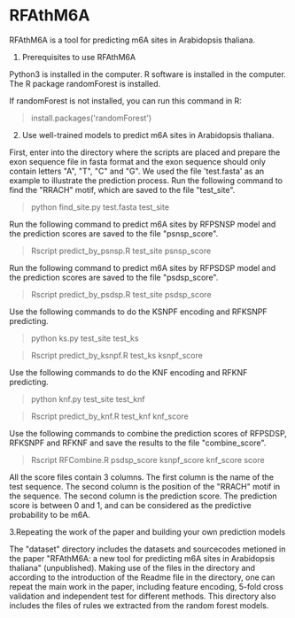 # RFAthM6A
RFAthM6A is a tool for predicting m6A sites in Arabidopsis thaliana.

1. Prerequisites to use RFAthM6A

Python3 is installed in the computer. R software is installed in the computer. The R package randomForest is installed. 

If randomForest is not installed, you can run this command in R:
>install.packages('randomForest')

2. Use well-trained models to predict m6A sites in Arabidopsis thaliana.

First, enter into the directory where the scripts are placed and prepare the exon sequence file in fasta format and the exon sequence should only contain letters "A", "T", "C" and "G". We used the file 'test.fasta' as an example to illustrate the prediction process. Run the following command to find the "RRACH" motif, which are saved to the file "test_site".

>python find_site.py test.fasta test_site

Run the following command to predict m6A sites by RFPSNSP model and the prediction scores are saved to the file "psnsp_score".

>Rscript predict_by_psnsp.R test_site psnsp_score

Run the following command to predict m6A sites by RFPSDSP model and the prediction scores are saved to the file "psdsp_score".

>Rscript predict_by_psdsp.R test_site psdsp_score

Use the following commands to do the KSNPF encoding and RFKSNPF predicting.

>python ks.py test_site test_ks

>Rscript predict_by_ksnpf.R test_ks ksnpf_score

Use the following commands to do the KNF encoding and RFKNF predicting.

>python knf.py test_site test_knf

>Rscript predict_by_knf.R test_knf knf_score

Use the following commands to combine the prediction scores of RFPSDSP, RFKSNPF and RFKNF and save the results to the file "combine_score".

>Rscript RFCombine.R psdsp_score ksnpf_score knf_score score

All the score files contain 3 columns. The first column is the name of the test sequence. The second column is the position of the "RRACH" motif in the sequence. The second column is the prediction score. The prediction score is between 0 and 1, and can be considered as the predictive probability to be m6A.

3.Repeating the work of the paper and building your own prediction models

The "dataset" directory includes the datasets and sourcecodes metioned in the paper "RFAthM6A: a new tool for predicting m6A sites in Arabidopsis thaliana" (unpublished). Making use of the files in the directory and according to the introduction of the Readme file in the directory, one can repeat the main work in the paper, including feature encoding, 5-fold cross validation and independent test for different methods. This directory also includes the files of rules we extracted from the random forest models. 
